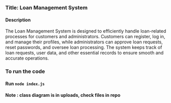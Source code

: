 ### Title: Loan Management System

#### Description
The Loan Management System is designed to efficiently handle loan-related processes for customers and administrators. Customers can register, log in, and manage their profiles, while administrators can approve loan requests, reset passwords, and oversee loan processing. The system keeps track of loan requests, user data, and other essential records to ensure smooth and accurate operations.

### To run the code
#### Run `node index.js`

#### **Note** : class diagram is in uploads, check files in repo
